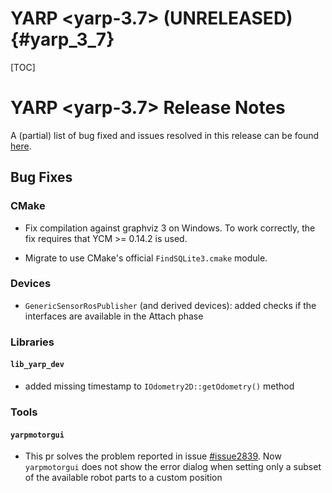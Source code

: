 YARP <yarp-3.7> (UNRELEASED)                                         {#yarp_3_7}
============================

[TOC]

YARP <yarp-3.7> Release Notes
=============================


A (partial) list of bug fixed and issues resolved in this release can be found
[here](https://github.com/robotology/yarp/issues?q=label%3A%22Fixed+in%3A+YARP+yarp-3.7%22).

Bug Fixes
---------

### CMake

* Fix compilation against graphviz 3 on Windows. To work correctly, the fix requires that YCM >= 0.14.2 is used.

* Migrate to use CMake's official `FindSQLite3.cmake` module.

### Devices

* `GenericSensorRosPublisher` (and derived devices): added checks if the interfaces are available in the Attach phase

### Libraries

#### `lib_yarp_dev`

* added missing timestamp to `IOdometry2D::getOdometry()` method

### Tools

#### `yarpmotorgui`

* This pr solves the problem reported in issue [#issue2839](https://github.com/robotology/yarp/issues/2839). Now `yarpmotorgui` does not show the error dialog when setting only a subset of the
available robot parts to a custom position



